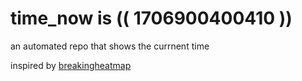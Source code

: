 # time_now is (( 1706900400410 ))

an automated repo that shows the currnent time

inspired by [breakingheatmap](https://github.com/breakingheatmap/breakingheatmap)